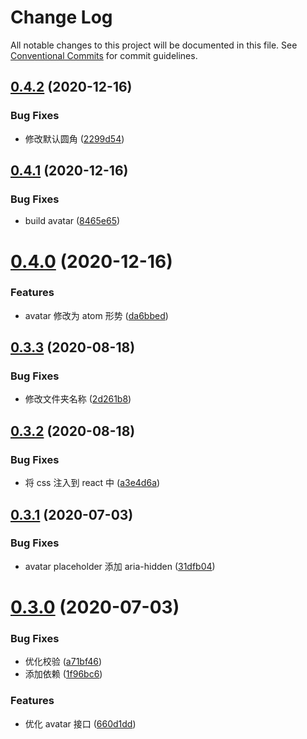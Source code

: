 # Change Log

All notable changes to this project will be documented in this file.
See [Conventional Commits](https://conventionalcommits.org) for commit guidelines.

## [0.4.2](https://github.com/nu-system/react/compare/@_nu/react-avatar@0.4.1...@_nu/react-avatar@0.4.2) (2020-12-16)

### Bug Fixes

- 修改默认圆角 ([2299d54](https://github.com/nu-system/react/commit/2299d54f175cd78380922557a501be9b21a9e53a))

## [0.4.1](https://github.com/nu-system/react/compare/@_nu/react-avatar@0.4.0...@_nu/react-avatar@0.4.1) (2020-12-16)

### Bug Fixes

- build avatar ([8465e65](https://github.com/nu-system/react/commit/8465e653c4173ddc19b05d0dc3c6ecea2053983e))

# [0.4.0](https://github.com/nu-system/react/compare/@_nu/react-avatar@0.3.3...@_nu/react-avatar@0.4.0) (2020-12-16)

### Features

- avatar 修改为 atom 形势 ([da6bbed](https://github.com/nu-system/react/commit/da6bbed36115f61392661d73050b282920589d7f))

## [0.3.3](https://github.com/nu-system/react/compare/@_nu/react-avatar@0.3.2...@_nu/react-avatar@0.3.3) (2020-08-18)

### Bug Fixes

- 修改文件夹名称 ([2d261b8](https://github.com/nu-system/react/commit/2d261b8de2b5a977482733d58902c17dd51ae880))

## [0.3.2](https://github.com/nu-system/react/compare/@_nu/react-avatar@0.3.1...@_nu/react-avatar@0.3.2) (2020-08-18)

### Bug Fixes

- 将 css 注入到 react 中 ([a3e4d6a](https://github.com/nu-system/react/commit/a3e4d6a22d345e02f2580b53212f6c063176d8b1))

## [0.3.1](https://github.com/nu-system/react/compare/@_nu/react-avatar@0.3.0...@_nu/react-avatar@0.3.1) (2020-07-03)

### Bug Fixes

- avatar placeholder 添加 aria-hidden ([31dfb04](https://github.com/nu-system/react/commit/31dfb04b64ec496f72471cc9928dbd07fe677906))

# [0.3.0](https://github.com/nu-system/react/compare/@_nu/react-avatar@0.2.3...@_nu/react-avatar@0.3.0) (2020-07-03)

### Bug Fixes

- 优化校验 ([a71bf46](https://github.com/nu-system/react/commit/a71bf46d8181e4f870c43f635ae4fcf4e01ebe83))
- 添加依赖 ([1f96bc6](https://github.com/nu-system/react/commit/1f96bc6d0df16f6b25fb34dcb6df0f811d521056))

### Features

- 优化 avatar 接口 ([660d1dd](https://github.com/nu-system/react/commit/660d1dd5c34a4949187a82328e508a2e483e6c52))
